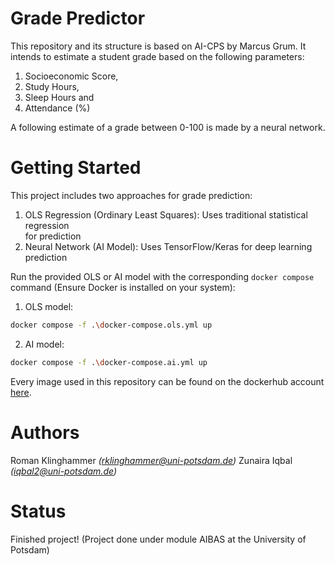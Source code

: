 # Grade Predictor 

This repository and its structure is based on AI-CPS by Marcus Grum. It intends to estimate a student grade based on the following parameters:

1. Socioeconomic Score,
2. Study Hours,
3. Sleep Hours and
4. Attendance (%)

A following estimate of a grade between 0-100 is made by a neural network. 

# Getting Started

This project includes two approaches for grade prediction:

1. OLS Regression (Ordinary Least Squares): Uses traditional statistical regression  
   for prediction
2. Neural Network (AI Model): Uses TensorFlow/Keras for deep learning prediction

Run the provided OLS or AI model with the corresponding `docker compose` command (Ensure Docker is installed on your system):

1. OLS model: 
```bash
docker compose -f .\docker-compose.ols.yml up
```

2. AI model:
```bash
docker compose -f .\docker-compose.ai.yml up
```

Every image used in this repository can be found on the dockerhub account [here](https://hub.docker.com/u/gerhard1132).

# Authors
Roman Klinghammer _(rklinghammer@uni-potsdam.de)_
Zunaira Iqbal _(iqbal2@uni-potsdam.de)_

# Status
Finished project! (Project done under module AIBAS at the University of Potsdam)
